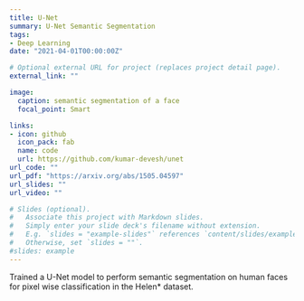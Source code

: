 ```yaml
---
title: U-Net
summary: U-Net Semantic Segmentation
tags:
- Deep Learning
date: "2021-04-01T00:00:00Z"

# Optional external URL for project (replaces project detail page).
external_link: ""

image:
  caption: semantic segmentation of a face
  focal_point: Smart

links:
- icon: github
  icon_pack: fab
  name: code
  url: https://github.com/kumar-devesh/unet
url_code: ""
url_pdf: "https://arxiv.org/abs/1505.04597"
url_slides: ""
url_video: ""

# Slides (optional).
#   Associate this project with Markdown slides.
#   Simply enter your slide deck's filename without extension.
#   E.g. `slides = "example-slides"` references `content/slides/example-slides.md`.
#   Otherwise, set `slides = ""`.
#slides: example
---
```


Trained a U-Net model to perform semantic segmentation on human faces for pixel wise classification in the Helen* dataset.